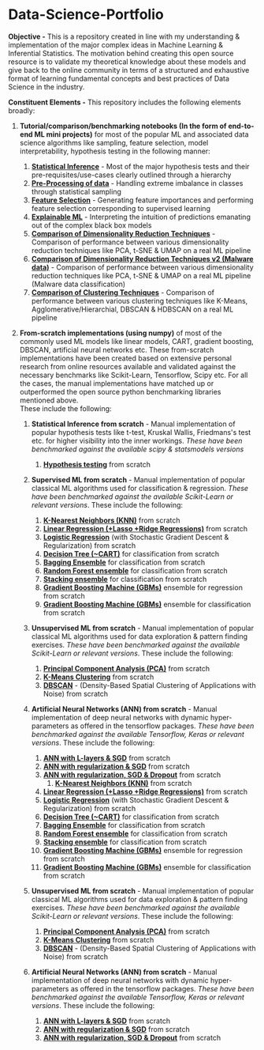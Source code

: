 # Data-Science-Portfolio
**Objective -** 
This is a repository created in line with my understanding &amp; implementation of the major complex ideas in Machine Learning &amp; Inferential Statistics. The motivation behind creating this open source resource is to validate my theoretical knowledge about these models and give back to the online community in terms of a structured and exhaustive format of learning fundamental concepts and best practices of Data Science in the industry.

**Constituent Elements -** 
This repository includes the following elements broadly:
1. **Tutorial/comparison/benchmarking notebooks (In the form of end-to-end ML mini projects)** for most of the popular ML and associated data science algorithms like sampling, feature selection, model interpretability, hypothesis testing in the following manner:

      1. [**Statistical Inference**](https://github.com/srikhetramohanty/Data-Science-Portfolio/blob/main/Statistical%20Inference/hypothesis-testing-cheat-sheet.ipynb) - Most of the major hypothesis tests and their pre-requisites/use-cases clearly outlined through a hierarchy
      2. [**Pre-Processing of data**](https://github.com/srikhetramohanty/Data-Science-Portfolio/blob/main/Mini%20Projects/Pre-Processing%20Pipeline/samplng-techniques-for-imbalanced-classification.ipynb) - Handling extreme imbalance in classes through statistical sampling
      3. [**Feature Selection**](https://github.com/srikhetramohanty/Data-Science-Portfolio/blob/main/Mini%20Projects/Feature%20Selection/feature-selection-for-classification-problems.ipynb) - Generating feature importances and performing feature selection corresponding to supervised learning
      4. [**Explainable ML**](https://github.com/srikhetramohanty/Data-Science-Portfolio/blob/main/Mini%20Projects/ML%20Explainability/model-explainability-for-classification.ipynb) - Interpreting the intuition of predictions emanating out of the complex black box models 
      5. [**Comparison of Dimensionality Reduction Techniques**](https://github.com/srikhetramohanty/Data-Science-Portfolio/blob/main/Mini%20Projects/Dimensionality%20Reduction/dimensionality-reduction-techniques.ipynb) - Comparison of performance between various dimensionality reduction techniques like PCA, t-SNE & UMAP on a real ML pipeline
      6.  [**Comparison of Dimensionality Reduction Techniques v2 (Malware data)**](https://github.com/srikhetramohanty/Data-Science-Portfolio/blob/main/Mini%20Projects/Dimensionality%20Reduction/dimensionality-reduction-techniques-malware-data.ipynb) - Comparison of performance between various dimensionality reduction techniques like PCA, t-SNE & UMAP on a real ML pipeline (Malware data classification)
      7. [**Comparison of Clustering Techniques**](https://github.com/srikhetramohanty/Data-Science-Portfolio/blob/main/Mini%20Projects/Clustering%20Algorithms/major-clustering-algorithms.ipynb) - Comparison of performance between various clustering techniques like K-Means, Agglomerative/Hierarchial, DBSCAN & HDBSCAN on a real ML pipeline
      
2. **From-scratch implementations (using numpy)** of most of the commonly used ML models like linear models, CART, gradient boosting, DBSCAN, artificial neural networks etc. These from-scratch implementations have been created based on extensive personal research from online resources available and validated against the necessary benchmarks like Scikit-Learn, Tensorflow, Scipy etc. For all the cases, the manual implementations have matched up or outperformed the open source python benchmarking libraries mentioned above.   
These include the following:
      1. **Statistical Inference from scratch** - Manual implementation of popular hypothesis tests like t-test, Kruskal Wallis, Friedmans's test etc. for higher visibility into the inner workings. _These have been benchmarked against the available scipy & statsmodels versions_
            1. [**Hypothesis testing**](https://github.com/srikhetramohanty/Data-Science-Portfolio/blob/main/Statistical%20Inference/major-hypothesis-tests-from-scratch.ipynb) from scratch
      2. **Supervised ML from scratch** - Manual implementation of popular classical ML algorithms used for classification & regression. _These have been benchmarked against the available Scikit-Learn or relevant versions_. These include the following:  
      
            1. [**K-Nearest Neighbors (KNN)**](https://github.com/srikhetramohanty/Data-Science-Portfolio/blob/main/ML%20From%20Scratch/Supervised%20ML%20From%20Scratch/Neighbors%20family/knn-from-scratch.ipynb) from scratch
            2. [**Linear Regression (+Lasso +Ridge Regressions)**](https://github.com/srikhetramohanty/Data-Science-Portfolio/blob/main/ML%20From%20Scratch/Supervised%20ML%20From%20Scratch/Generalised%20Linear%20Models%20(GLM)%20family/linear-regression-from-scratch.ipynb) from scratch
            3. [**Logistic Regression**](https://github.com/srikhetramohanty/Data-Science-Portfolio/blob/main/ML%20From%20Scratch/Supervised%20ML%20From%20Scratch/Generalised%20Linear%20Models%20(GLM)%20family/logistic-regression-from-scratch-v2.ipynb) (with Stochastic Gradient Descent & Regularization) from scratch
            4. [**Decision Tree (~CART)**](https://github.com/srikhetramohanty/Data-Science-Portfolio/blob/main/ML%20From%20Scratch/Supervised%20ML%20From%20Scratch/Tree%20Family/decision-tree-clf-from-scratch.ipynb) for classification from scratch
            5. [**Bagging Ensemble**](https://github.com/srikhetramohanty/Data-Science-Portfolio/blob/main/ML%20From%20Scratch/Supervised%20ML%20From%20Scratch/Tree%20Family/bagging-and-random-forest-ensemble-from-scratch.ipynb) for classification from scratch
            6. [**Random Forest ensemble**](https://github.com/srikhetramohanty/Data-Science-Portfolio/blob/main/ML%20From%20Scratch/Supervised%20ML%20From%20Scratch/Tree%20Family/bagging-and-random-forest-ensemble-from-scratch.ipynb) for classification from scratch
            7. [**Stacking ensemble**](https://github.com/srikhetramohanty/Data-Science-Portfolio/blob/main/ML%20From%20Scratch/Supervised%20ML%20From%20Scratch/Ensembles/stacking-ensemble-from-scratch.ipynb) for classification from scratch
            8. [**Gradient Boosting Machine (GBMs)**](https://github.com/srikhetramohanty/Data-Science-Portfolio/blob/main/ML%20From%20Scratch/Supervised%20ML%20From%20Scratch/Tree%20Family/gradient-boosting-from-scratch-regression.ipynb) ensemble for regression from scratch
            9. [**Gradient Boosting Machine (GBMs)**]() ensemble for classification from scratch
            
      3. **Unsupervised ML from scratch** - Manual implementation of popular classical ML algorithms used for data exploration & pattern finding exercises. _These have been benchmarked against the available Scikit-Learn or relevant versions_. These include the following:
      
            1. [**Principal Component Analysis (PCA)**](https://github.com/srikhetramohanty/Data-Science-Portfolio/blob/main/ML%20From%20Scratch/Un-Supervised%20ML%20From%20Scratch/Dimensionality%20Reduction/pca-from-scratch.ipynb) from scratch
            2. [**K-Means Clustering**](https://github.com/srikhetramohanty/Data-Science-Portfolio/blob/main/ML%20From%20Scratch/Un-Supervised%20ML%20From%20Scratch/Clustering%20Techniques/k-means-clustering-from-scratch.ipynb) from scratch
            3. [**DBSCAN**](https://github.com/srikhetramohanty/Data-Science-Portfolio/blob/main/ML%20From%20Scratch/Un-Supervised%20ML%20From%20Scratch/Clustering%20Techniques/dbscan-from-scratch.ipynb) - (Density-Based Spatial Clustering of Applications with Noise) from scratch
            
      4. **Artificial Neural Networks (ANN) from scratch** - Manual implementation of deep neural networks with dynamic hyper-parameters as offered in the tensorflow packages. _These have been benchmarked against the available Tensorflow, Keras or relevant versions_. These include the following:
      
            1. [**ANN with L-layers & SGD**](https://github.com/srikhetramohanty/Data-Science-Portfolio/blob/main/Artificial%20Neural%20Networks%20(ANN)%20from%20scratch/artificial-neural-network-from-scratch-l-layer.ipynb) from scratch
            2. [**ANN with regularization & SGD**](https://github.com/srikhetramohanty/Data-Science-Portfolio/blob/main/Artificial%20Neural%20Networks%20(ANN)%20from%20scratch/ann-from-scratch-sgd-regularization.ipynb) from scratch
            3. [**ANN with regularization, SGD & Dropout**](https://github.com/srikhetramohanty/Data-Science-Portfolio/blob/main/Artificial%20Neural%20Networks%20(ANN)%20from%20scratch/ann-from-scratch-sgd-reg-drop-out.ipynb) from scratch
               1. [**K-Nearest Neighbors (KNN)**](https://github.com/srikhetramohanty/Data-Science-Portfolio/blob/main/ML%20From%20Scratch/Supervised%20ML%20From%20Scratch/Neighbors%20family/knn-from-scratch.ipynb) from scratch
            2. [**Linear Regression (+Lasso +Ridge Regressions)**](https://github.com/srikhetramohanty/Data-Science-Portfolio/blob/main/ML%20From%20Scratch/Supervised%20ML%20From%20Scratch/Generalised%20Linear%20Models%20(GLM)%20family/linear-regression-from-scratch.ipynb) from scratch
            3. [**Logistic Regression**](https://github.com/srikhetramohanty/Data-Science-Portfolio/blob/main/ML%20From%20Scratch/Supervised%20ML%20From%20Scratch/Generalised%20Linear%20Models%20(GLM)%20family/logistic-regression-from-scratch-v2.ipynb) (with Stochastic Gradient Descent & Regularization) from scratch
            4. [**Decision Tree (~CART)**](https://github.com/srikhetramohanty/Data-Science-Portfolio/blob/main/ML%20From%20Scratch/Supervised%20ML%20From%20Scratch/Tree%20Family/decision-tree-clf-from-scratch.ipynb) for classification from scratch
            5. [**Bagging Ensemble**](https://github.com/srikhetramohanty/Data-Science-Portfolio/blob/main/ML%20From%20Scratch/Supervised%20ML%20From%20Scratch/Tree%20Family/bagging-and-random-forest-ensemble-from-scratch.ipynb) for classification from scratch
            6. [**Random Forest ensemble**](https://github.com/srikhetramohanty/Data-Science-Portfolio/blob/main/ML%20From%20Scratch/Supervised%20ML%20From%20Scratch/Tree%20Family/bagging-and-random-forest-ensemble-from-scratch.ipynb) for classification from scratch
            7. [**Stacking ensemble**](https://github.com/srikhetramohanty/Data-Science-Portfolio/blob/main/ML%20From%20Scratch/Supervised%20ML%20From%20Scratch/Ensembles/stacking-ensemble-from-scratch.ipynb) for classification from scratch
            8. [**Gradient Boosting Machine (GBMs)**](https://github.com/srikhetramohanty/Data-Science-Portfolio/blob/main/ML%20From%20Scratch/Supervised%20ML%20From%20Scratch/Tree%20Family/gradient-boosting-from-scratch-regression.ipynb) ensemble for regression from scratch
            9. [**Gradient Boosting Machine (GBMs)**]() ensemble for classification from scratch
            
      3. **Unsupervised ML from scratch** - Manual implementation of popular classical ML algorithms used for data exploration & pattern finding exercises. _These have been benchmarked against the available Scikit-Learn or relevant versions_. These include the following:
      
            1. [**Principal Component Analysis (PCA)**](https://github.com/srikhetramohanty/Data-Science-Portfolio/blob/main/ML%20From%20Scratch/Un-Supervised%20ML%20From%20Scratch/Dimensionality%20Reduction/pca-from-scratch.ipynb) from scratch
            2. [**K-Means Clustering**](https://github.com/srikhetramohanty/Data-Science-Portfolio/blob/main/ML%20From%20Scratch/Un-Supervised%20ML%20From%20Scratch/Clustering%20Techniques/k-means-clustering-from-scratch.ipynb) from scratch
            3. [**DBSCAN**](https://github.com/srikhetramohanty/Data-Science-Portfolio/blob/main/ML%20From%20Scratch/Un-Supervised%20ML%20From%20Scratch/Clustering%20Techniques/dbscan-from-scratch.ipynb) - (Density-Based Spatial Clustering of Applications with Noise) from scratch
            
      4. **Artificial Neural Networks (ANN) from scratch** - Manual implementation of deep neural networks with dynamic hyper-parameters as offered in the tensorflow packages. _These have been benchmarked against the available Tensorflow, Keras or relevant versions_. These include the following:
      
            1. [**ANN with L-layers & SGD**](https://github.com/srikhetramohanty/Data-Science-Portfolio/blob/main/Artificial%20Neural%20Networks%20(ANN)%20from%20scratch/artificial-neural-network-from-scratch-l-layer.ipynb) from scratch
            2. [**ANN with regularization & SGD**](https://github.com/srikhetramohanty/Data-Science-Portfolio/blob/main/Artificial%20Neural%20Networks%20(ANN)%20from%20scratch/ann-from-scratch-sgd-regularization.ipynb) from scratch
            3. [**ANN with regularization, SGD & Dropout**](https://github.com/srikhetramohanty/Data-Science-Portfolio/blob/main/Artificial%20Neural%20Networks%20(ANN)%20from%20scratch/ann-from-scratch-sgd-reg-drop-out.ipynb) from scratch
            
            
            
            

